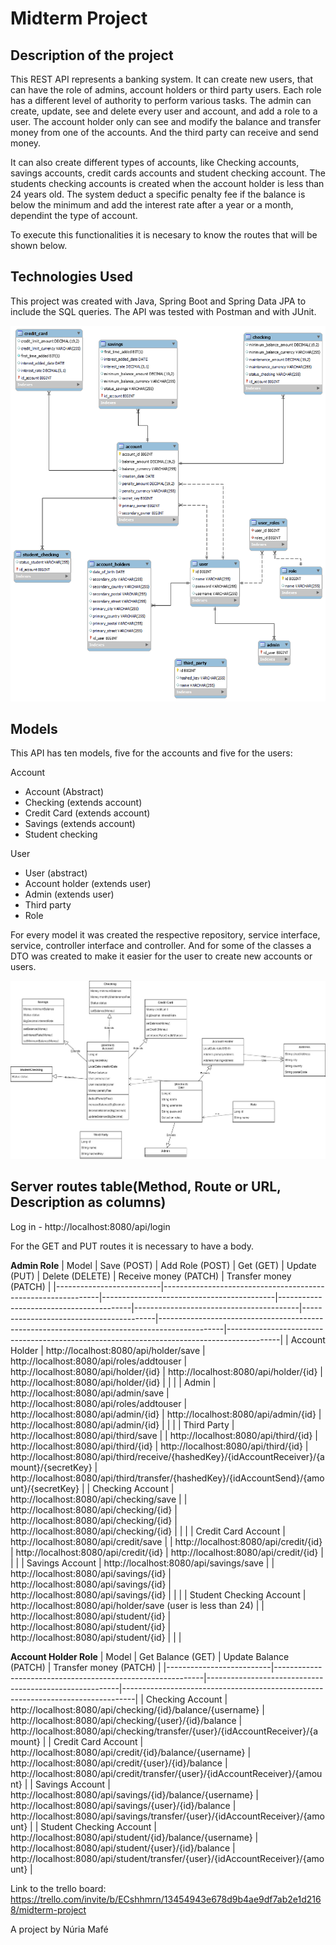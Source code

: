 # Midterm Project

## Description of the project

This REST API represents a banking system. It can create new users, that can have the role of admins, account holders or third party users. Each role has a different level of authority to perform various tasks.
The admin can create, update, see and delete every user and account, and add a role to a user. The account holder only can see and modify the balance and transfer money from one of the accounts. And the third party can receive and send money.

It can also create different types of accounts, like Checking accounts, savings accounts, credit cards accounts and student checking account.
The students checking accounts is created when the account holder is less than 24 years old. The system deduct a specific penalty fee if the balance is below the minimum and add the interest rate after a year or a month, dependint the type of account.

To execute this functionalities it is necesary to know the routes that will be shown below.

## Technologies Used

This project was created with Java, Spring Boot and Spring Data JPA to include the SQL queries. The API was tested with Postman and with JUnit.

![Database](./images/db.png)

## Models
This API has ten models, five for the accounts and five for the users:

Account
* Account (Abstract)
* Checking (extends account)
* Credit Card (extends account)
* Savings (extends account)
* Student checking

User
* User (abstract)
* Account holder (extends user)
* Admin (extends user)
* Third party
* Role

For every model it was created the respective repository, service interface, service, controller interface and controller. And for some of the classes a DTO was created to make it easier for the user to create new accounts or users.

![Class diagram](./images/class_diagram.jpg)

## Server routes table(Method, Route or URL, Description as columns)
Log in - http://localhost:8080/api/login

For the GET and PUT routes it is necessary to have a body.

**Admin Role**
| Model                    | Save (POST)                                                  | Add Role (POST)                           | Get (GET)                               | Update (PUT)                            | Delete (DELETE)                         | Receive money (PATCH)                                                                        | Transfer money (PATCH)                                                                    |
|--------------------------|--------------------------------------------------------------|-------------------------------------------|-----------------------------------------|-----------------------------------------|-----------------------------------------|----------------------------------------------------------------------------------------------|-------------------------------------------------------------------------------------------|
| Account Holder           | http://localhost:8080/api/holder/save                        | http://localhost:8080/api/roles/addtouser | http://localhost:8080/api/holder/{id}   | http://localhost:8080/api/holder/{id}   | http://localhost:8080/api/holder/{id}   |                                                                                              |                                                                                           |
| Admin                    | http://localhost:8080/api/admin/save                         | http://localhost:8080/api/roles/addtouser | http://localhost:8080/api/admin/{id}    | http://localhost:8080/api/admin/{id}    | http://localhost:8080/api/admin/{id}    |                                                                                              |                                                                                           |
| Third Party              | http://localhost:8080/api/third/save                         |                                           | http://localhost:8080/api/third/{id}    | http://localhost:8080/api/third/{id}    | http://localhost:8080/api/third/{id}    | http://localhost:8080/api/third/receive/{hashedKey}/{idAccountReceiver}/{amount}/{secretKey} | http://localhost:8080/api/third/transfer/{hashedKey}/{idAccountSend}/{amount}/{secretKey} |
| Checking Account         | http://localhost:8080/api/checking/save                      |                                           | http://localhost:8080/api/checking/{id} | http://localhost:8080/api/checking/{id} | http://localhost:8080/api/checking/{id} |                                                                                              |                                                                                           |
| Credit Card Account      | http://localhost:8080/api/credit/save                        |                                           | http://localhost:8080/api/credit/{id}   | http://localhost:8080/api/credit/{id}   | http://localhost:8080/api/credit/{id}   |                                                                                              |                                                                                           |
| Savings Account          | http://localhost:8080/api/savings/save                       |                                           | http://localhost:8080/api/savings/{id}  | http://localhost:8080/api/savings/{id}  | http://localhost:8080/api/savings/{id}  |                                                                                              |                                                                                           |
| Student Checking Account | http://localhost:8080/api/holder/save (user is less than 24) |                                           | http://localhost:8080/api/student/{id}  | http://localhost:8080/api/student/{id}  | http://localhost:8080/api/student/{id}  |                                                                                              |                                                                                           |

**Account Holder Role**
| Model                    | Get Balance (GET)                                          | Update Balance (PATCH)                                 | Transfer money (PATCH)                                                          |
|--------------------------|------------------------------------------------------------|--------------------------------------------------------|---------------------------------------------------------------------------------|
| Checking Account         | http://localhost:8080/api/checking/{id}/balance/{username} | http://localhost:8080/api/checking/{user}/{id}/balance | http://localhost:8080/api/checking/transfer/{user}/{idAccountReceiver}/{amount} |
| Credit Card Account      | http://localhost:8080/api/credit/{id}/balance/{username}   | http://localhost:8080/api/credit/{user}/{id}/balance   | http://localhost:8080/api/credit/transfer/{user}/{idAccountReceiver}/{amount}   |
| Savings Account          | http://localhost:8080/api/savings/{id}/balance/{username}  | http://localhost:8080/api/savings/{user}/{id}/balance  | http://localhost:8080/api/savings/transfer/{user}/{idAccountReceiver}/{amount}  |
| Student Checking Account | http://localhost:8080/api/student/{id}/balance/{username}  | http://localhost:8080/api/student/{user}/{id}/balance  | http://localhost:8080/api/student/transfer/{user}/{idAccountReceiver}/{amount}  |


Link to the trello board: https://trello.com/invite/b/ECshhmrn/13454943e678d9b4ae9df7ab2e1d2168/midterm-project

A project by Núria Mafé
